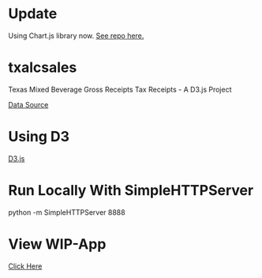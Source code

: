 # Update
Using Chart.js library now. [See repo here.](https://github.com/gabemartinez/txalcsales-chartjs)

# txalcsales
Texas Mixed Beverage Gross Receipts Tax Receipts - A D3.js Project

[Data Source](http://comptroller.texas.gov/taxinfo/taxfiles.html)

# Using D3
[D3.js](https://github.com/mbostock/d3/wiki)

# Run Locally With SimpleHTTPServer
python -m SimpleHTTPServer 8888

# View WIP-App
[Click Here](http://txalcsales.martinezgabriel.com)
